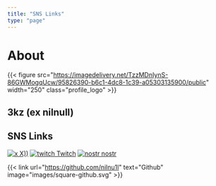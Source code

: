 ```yaml
---
title: "SNS Links"
type: "page"
---
```

# About
{{< figure src="https://imagedelivery.net/TzzMDnIynS-86GWMogqUcw/95826390-b6c1-4dc8-1c39-a05303135900/public" width="250" class="profile_logo" >}}
## 3kz (ex nilnull)

## SNS Links
[![x](images/square-x-twitter.svg) X))](https://twitter.com/3kz_z5ol)
[![twitch](images/twitch.svg) Twitch](https://www.twitch.tv/3kz_z5ol)
[![nostr](images/server-solid.svg) nostr](https://nostr.com/npub132sk7jvvz99k56m8m3zyykkqcrl820dgq8zlvfdq20fnrc2kjr5s3zfq3c)

{{< link url="https://github.com/nilnu1l" text="Github" image="images/square-github.svg" >}}
